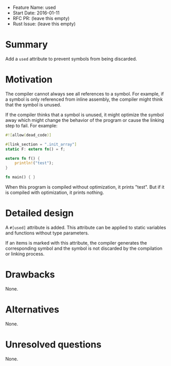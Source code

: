 - Feature Name: used
- Start Date: 2016-01-11
- RFC PR: (leave this empty)
- Rust Issue: (leave this empty)

# Summary
[summary]: #summary

Add a `used` attribute to prevent symbols from being discarded.

# Motivation
[motivation]: #motivation

The compiler cannot always see all references to a symbol. For example, if a
symbol is only referenced from inline assembly, the compiler might think that
the symbol is unused.

If the compiler thinks that a symbol is unused, it might optimize the symbol
away which might change the behavior of the program or cause the linking step to
fail. For example:

```rust
#![allow(dead_code)]

#[link_section = ".init_array"]
static F: extern fn() = f;

extern fn f() {
    println!("test");
}

fn main() { }
```

When this program is compiled without optimization, it prints "test". But if it
is compiled with optimization, it prints nothing.

# Detailed design
[design]: #detailed-design

A `#[used]` attribute is added. This attribute can be applied to static
variables and functions without type parameters.

If an items is marked with this attribute, the compiler generates the
corresponding symbol and the symbol is not discarded by the compilation or
linking process.

# Drawbacks
[drawbacks]: #drawbacks

None.

# Alternatives
[alternatives]: #alternatives

None.

# Unresolved questions
[unresolved]: #unresolved-questions

None.
